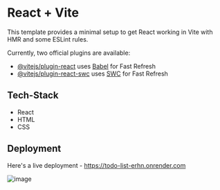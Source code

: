 # React + Vite

This template provides a minimal setup to get React working in Vite with HMR and some ESLint rules.

Currently, two official plugins are available:

- [@vitejs/plugin-react](https://github.com/vitejs/vite-plugin-react/blob/main/packages/plugin-react/README.md) uses [Babel](https://babeljs.io/) for Fast Refresh
- [@vitejs/plugin-react-swc](https://github.com/vitejs/vite-plugin-react-swc) uses [SWC](https://swc.rs/) for Fast Refresh

## Tech-Stack

- React
- HTML
- CSS

## Deployment

Here's a live deployment - https://todo-list-erhn.onrender.com

![image](https://github.com/Amritha-07/Todo-List/assets/74042644/0fc1e502-e472-4188-8f20-f275554c1ea2)
